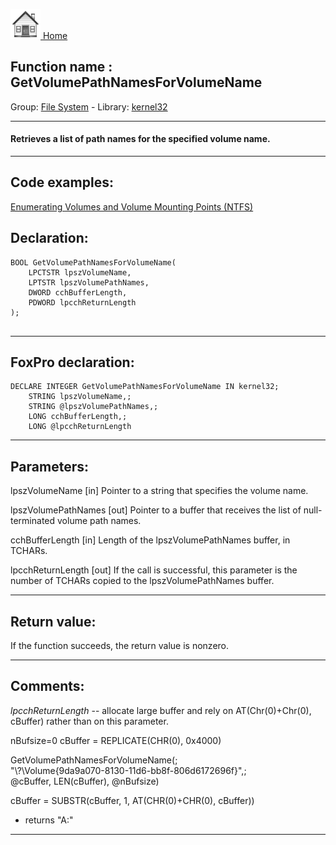 [<img src="../../images/home.png"> Home ](https://github.com/VFPX/Win32API)  

## Function name : GetVolumePathNamesForVolumeName
Group: [File System](../../functions_group.md#File_System)  -  Library: [kernel32](../../Libraries.md#kernel32)  
***  


#### Retrieves a list of path names for the specified volume name.

***  


## Code examples:
[Enumerating Volumes and Volume Mounting Points (NTFS)](../../samples/sample_087.md)  

## Declaration:
```foxpro  
BOOL GetVolumePathNamesForVolumeName(
	LPCTSTR lpszVolumeName,
	LPTSTR lpszVolumePathNames,
	DWORD cchBufferLength,
	PDWORD lpcchReturnLength
);
  
```  
***  


## FoxPro declaration:
```foxpro  
DECLARE INTEGER GetVolumePathNamesForVolumeName IN kernel32;
	STRING lpszVolumeName,;
	STRING @lpszVolumePathNames,;
	LONG cchBufferLength,;
	LONG @lpcchReturnLength  
```  
***  


## Parameters:
lpszVolumeName 
[in] Pointer to a string that specifies the volume name. 

lpszVolumePathNames 
[out] Pointer to a buffer that receives the list of null-terminated volume path names. 

cchBufferLength 
[in] Length of the lpszVolumePathNames buffer, in TCHARs. 

lpcchReturnLength 
[out] If the call is successful, this parameter is the number of TCHARs copied to the lpszVolumePathNames buffer.   
***  


## Return value:
If the function succeeds, the return value is nonzero.  
***  


## Comments:
<Em>lpcchReturnLength</Em> -- allocate large buffer and rely on AT(Chr(0)+Chr(0), cBuffer) rather than on this parameter.  
  
<div class=precode>nBufsize=0  
cBuffer = REPLICATE(CHR(0), 0x4000)  
  
GetVolumePathNamesForVolumeName(;  
	"\\?\Volume{9da9a070-8130-11d6-bb8f-806d6172696f}\",;  
	@cBuffer, LEN(cBuffer), @nBufsize)  
  
cBuffer = SUBSTR(cBuffer, 1, AT(CHR(0)+CHR(0), cBuffer))  
* returns "A:\"  
</div>  
  
***  

